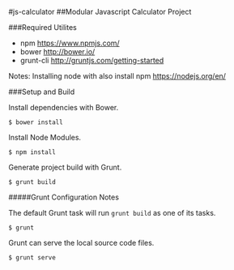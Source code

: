 #js-calculator
##Modular Javascript Calculator Project


###Required Utilites

- npm https://www.npmjs.com/
- bower http://bower.io/
- grunt-cli http://gruntjs.com/getting-started

Notes: Installing node with also install npm https://nodejs.org/en/

###Setup and Build

Install dependencies with Bower.

    $ bower install

Install Node Modules.

    $ npm install

Generate project build with Grunt.

    $ grunt build

#####Grunt Configuration Notes

The default Grunt task will run ````grunt build```` as one of its tasks.

    $ grunt

Grunt can serve the local source code files.

    $ grunt serve
